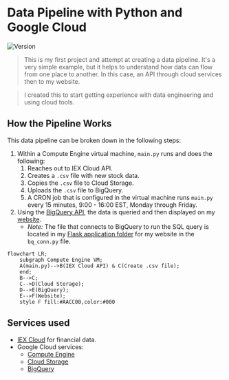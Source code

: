 # Data Pipeline with Python and Google Cloud

<img alt="Version" src="https://img.shields.io/badge/Current Version-1.0.0-blue.svg?cacheSeconds=2592000" />

> This is my first project and attempt at creating a data pipeline. It's a very simple example, but it helps to understand how data can flow from one place to another. In this case, an API through cloud services then to my website.

> I created this to start getting experience with data engineering and using cloud tools.

## How the Pipeline Works

This data pipeline can be broken down in the following steps:

1. Within a Compute Engine virtual machine, `main.py` runs and does the following:
    1. Reaches out to IEX Cloud API.
    2. Creates a `.csv` file with new stock data.
    3. Copies the `.csv` file to Cloud Storage.
    4. Uploads the `.csv` file to BigQuery.
    5. A CRON job that is configured in the virtual machine runs `main.py` every 15 minutes, 9:00 - 16:00 EST, Monday through Friday.
2. Using the [BigQuery API](https://cloud.google.com/bigquery/docs/quickstarts/quickstart-client-libraries), the data is queried and then displayed on my [website](https://digitalghost.dev/projects/data-pipeline).
    * *Note:* The file that connects to BigQuery to run the SQL query is located in my [Flask application folder](https://github.com/digitalghost-dev/website) for my website in the `bq_conn.py` file.

```mermaid
flowchart LR;
    subgraph Compute Engine VM;
    A(main.py)-->B(IEX Cloud API) & C(Create .csv file);
    end;
    B-->C;
    C-->D(Cloud Storage);
    D-->E(BigQuery);
    E-->F(Website);
    style F fill:#AACC00,color:#000
```

## Services used

* [IEX Cloud](https://www.iexcloud.io) for financial data.
* Google Cloud services:
    * [Compute Engine](https://cloud.google.com/compute)
    * [Cloud Storage](https://cloud.google.com/storage)
    * [BigQuery](https://cloud.google.com/bigquery/)